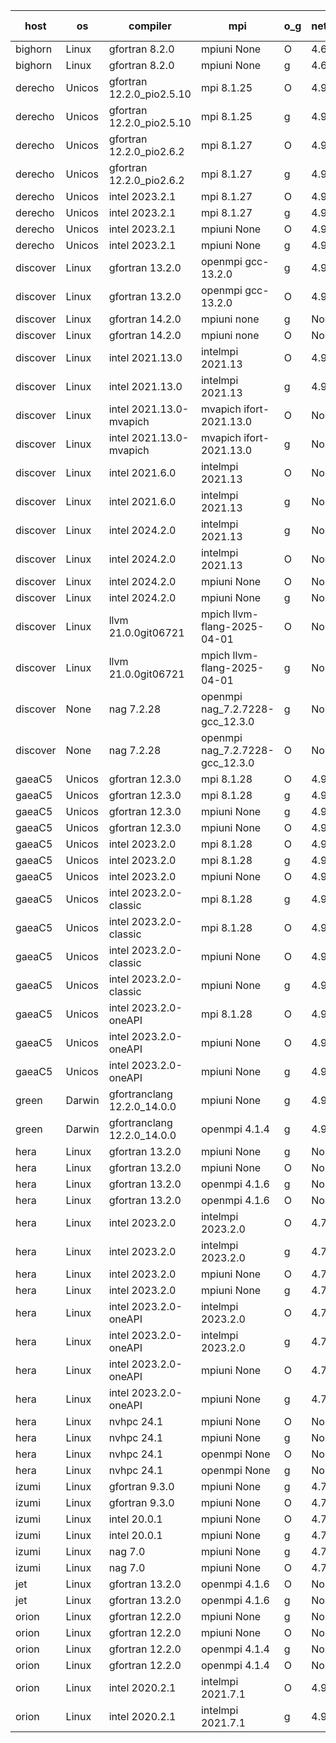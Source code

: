 

| host     | os       | compiler                              | mpi                      | o_g        | netcdf        | build       | u_pass          | u_fail          | s_pass            | s_fail            | e_pass             | e_fail             | nuopc_pass       | nuopc_fail       | artifacts link          |
|----------|----------|---------------------------------------|--------------------------|------------|---------------|-------------|-----------------|-----------------|-------------------|-------------------|--------------------|--------------------|------------------|------------------|-------------------------|
| bighorn | Linux | gfortran 8.2.0 | mpiuni None  | O | 4.6.1  | PASS | 12560 | 0 | 9 | 0 | 43 | 0 | None | None | <a href="https://github.com/esmf-org/esmf-test-artifacts/tree/bd06b3e4b90a5ca3dd7b75824ad9a0571eadf322/develop/gfortran/8.2.0/O/mpiuni/None" target="_blank">bd06b3e</a> | 
| bighorn | Linux | gfortran 8.2.0 | mpiuni None  | g | 4.6.1  | PASS | 12560 | 0 | 9 | 0 | 43 | 0 | None | None | <a href="https://github.com/esmf-org/esmf-test-artifacts/tree/73efc9ef806a9f329ed6078d37b43cb1f30461a7/develop/gfortran/8.2.0/g/mpiuni/None" target="_blank">73efc9e</a> | 
| derecho | Unicos | gfortran 12.2.0_pio2.5.10 | mpi 8.1.25  | O | 4.9.2  | PASS | None | None | None | None | None | None | None | None | <a href="https://github.com/esmf-org/esmf-test-artifacts/tree/ffcd750663121d41a0bb40b9a065f7741ab1fb54/develop/gfortran/12.2.0_pio2.5.10/O/mpi/8.1.25" target="_blank">ffcd750</a> | 
| derecho | Unicos | gfortran 12.2.0_pio2.5.10 | mpi 8.1.25  | g | 4.9.2  | PASS | None | None | None | None | None | None | None | None | <a href="https://github.com/esmf-org/esmf-test-artifacts/tree/a7e33eccde2c75140290c47c31e7d91a0c5ffd46/develop/gfortran/12.2.0_pio2.5.10/g/mpi/8.1.25" target="_blank">a7e33ec</a> | 
| derecho | Unicos | gfortran 12.2.0_pio2.6.2 | mpi 8.1.27  | O | 4.9.2  | PASS | None | None | None | None | None | None | None | None | <a href="https://github.com/esmf-org/esmf-test-artifacts/tree/ef86af68408fb4f73f91a3687d717b4b1ed3fdf4/develop/gfortran/12.2.0_pio2.6.2/O/mpi/8.1.27" target="_blank">ef86af6</a> | 
| derecho | Unicos | gfortran 12.2.0_pio2.6.2 | mpi 8.1.27  | g | 4.9.2  | PASS | None | None | None | None | None | None | None | None | <a href="https://github.com/esmf-org/esmf-test-artifacts/tree/cce0e7826fd88f31a5a8282429087dbff645b67b/develop/gfortran/12.2.0_pio2.6.2/g/mpi/8.1.27" target="_blank">cce0e78</a> | 
| derecho | Unicos | intel 2023.2.1 | mpi 8.1.27  | O | 4.9.2  | PASS | None | None | None | None | None | None | None | None | <a href="https://github.com/esmf-org/esmf-test-artifacts/tree/81c7dd561082cc6b62df6652d72a25567d83c352/develop/intel/2023.2.1/O/mpi/8.1.27" target="_blank">81c7dd5</a> | 
| derecho | Unicos | intel 2023.2.1 | mpi 8.1.27  | g | 4.9.2  | PASS | None | None | None | None | None | None | None | None | <a href="https://github.com/esmf-org/esmf-test-artifacts/tree/55a31c5b555b84d687a19124a195ff7c8a33107b/develop/intel/2023.2.1/g/mpi/8.1.27" target="_blank">55a31c5</a> | 
| derecho | Unicos | intel 2023.2.1 | mpiuni None  | O | 4.9.2  | PASS | None | None | None | None | None | None | None | None | <a href="https://github.com/esmf-org/esmf-test-artifacts/tree/f3a4f6c50df308ba9fd5689ea8c23dba8a57870c/develop/intel/2023.2.1/O/mpiuni/None" target="_blank">f3a4f6c</a> | 
| derecho | Unicos | intel 2023.2.1 | mpiuni None  | g | 4.9.2  | PASS | None | None | None | None | None | None | None | None | <a href="https://github.com/esmf-org/esmf-test-artifacts/tree/cab5ee5e5d7acee74b2792e1a15089598cce3c56/develop/intel/2023.2.1/g/mpiuni/None" target="_blank">cab5ee5</a> | 
| discover | Linux | gfortran 13.2.0 | openmpi gcc-13.2.0  | g | 4.9.2  | PASS | 14231 | 0 | 51 | 0 | 81 | 0 | 57 | 0 | <a href="https://github.com/esmf-org/esmf-test-artifacts/tree/55c12a65c28754886116cd24b3d6e91074cdb227/develop/gfortran/13.2.0/g/openmpi/gcc-13.2.0" target="_blank">55c12a6</a> | 
| discover | Linux | gfortran 13.2.0 | openmpi gcc-13.2.0  | O | 4.9.2  | PASS | 14231 | 0 | 51 | 0 | 81 | 0 | 57 | 0 | <a href="https://github.com/esmf-org/esmf-test-artifacts/tree/23b057264192368f09c3eeb1d963f43a9f897bbf/develop/gfortran/13.2.0/O/openmpi/gcc-13.2.0" target="_blank">23b0572</a> | 
| discover | Linux | gfortran 14.2.0 | mpiuni none  | g | None  | PASS | 12560 | 0 | 9 | 0 | 43 | 0 | None | None | <a href="https://github.com/esmf-org/esmf-test-artifacts/tree/3480294b0c60e9471f92d96aaa9055768cfccce0/develop/gfortran/14.2.0/g/mpiuni/none" target="_blank">3480294</a> | 
| discover | Linux | gfortran 14.2.0 | mpiuni none  | O | None  | PASS | 12560 | 0 | 9 | 0 | 43 | 0 | None | None | <a href="https://github.com/esmf-org/esmf-test-artifacts/tree/46ee940f443def188d438bb9f93e024b7d39e21e/develop/gfortran/14.2.0/O/mpiuni/none" target="_blank">46ee940</a> | 
| discover | Linux | intel 2021.13.0 | intelmpi 2021.13  | O | 4.9.2  | PASS | 14231 | 0 | 51 | 0 | 81 | 0 | 57 | 0 | <a href="https://github.com/esmf-org/esmf-test-artifacts/tree/45e1ca9c171567c5901eaa01480800ea6fe270ca/develop/intel/2021.13.0/O/intelmpi/2021.13" target="_blank">45e1ca9</a> | 
| discover | Linux | intel 2021.13.0 | intelmpi 2021.13  | g | 4.9.2  | PASS | 14231 | 0 | 51 | 0 | 81 | 0 | 57 | 0 | <a href="https://github.com/esmf-org/esmf-test-artifacts/tree/701401e0958efc79ebb6c1a92351a135fb92053c/develop/intel/2021.13.0/g/intelmpi/2021.13" target="_blank">701401e</a> | 
| discover | Linux | intel 2021.13.0-mvapich | mvapich ifort-2021.13.0  | O | None  | PASS | 14231 | 0 | 51 | 0 | 81 | 0 | 57 | 0 | <a href="https://github.com/esmf-org/esmf-test-artifacts/tree/e6111b561395ed9a819252c02ab95fb097814368/develop/intel/2021.13.0-mvapich/O/mvapich/ifort-2021.13.0" target="_blank">e6111b5</a> | 
| discover | Linux | intel 2021.13.0-mvapich | mvapich ifort-2021.13.0  | g | None  | PASS | 14231 | 0 | 51 | 0 | 81 | 0 | 57 | 0 | <a href="https://github.com/esmf-org/esmf-test-artifacts/tree/fb9f4e53ce57dc2e82ebcb7f82022499400e750d/develop/intel/2021.13.0-mvapich/g/mvapich/ifort-2021.13.0" target="_blank">fb9f4e5</a> | 
| discover | Linux | intel 2021.6.0 | intelmpi 2021.13  | O | None  | PASS | 14231 | 0 | 51 | 0 | 81 | 0 | 57 | 0 | <a href="https://github.com/esmf-org/esmf-test-artifacts/tree/c284cdfee473e9869a14d6b7ca867774c87e155c/develop/intel/2021.6.0/O/intelmpi/2021.13" target="_blank">c284cdf</a> | 
| discover | Linux | intel 2021.6.0 | intelmpi 2021.13  | g | None  | PASS | 14231 | 0 | 51 | 0 | 81 | 0 | 57 | 0 | <a href="https://github.com/esmf-org/esmf-test-artifacts/tree/8bfe5645bf78d4edb1109b3be2d2fd4d1aa8550c/develop/intel/2021.6.0/g/intelmpi/2021.13" target="_blank">8bfe564</a> | 
| discover | Linux | intel 2024.2.0 | intelmpi 2021.13  | g | None  | PASS | 14230 | 1 | 51 | 0 | 81 | 0 | 57 | 0 | <a href="https://github.com/esmf-org/esmf-test-artifacts/tree/ccfb8e7a762afa48bd303b9e57c26cb2a1f56fed/develop/intel/2024.2.0/g/intelmpi/2021.13" target="_blank">ccfb8e7</a> | 
| discover | Linux | intel 2024.2.0 | intelmpi 2021.13  | O | None  | PASS | 14231 | 0 | 51 | 0 | 81 | 0 | 57 | 0 | <a href="https://github.com/esmf-org/esmf-test-artifacts/tree/2fa5dde6ecd2a5acbe7a4beb2d144f8b6e6b6dcf/develop/intel/2024.2.0/O/intelmpi/2021.13" target="_blank">2fa5dde</a> | 
| discover | Linux | intel 2024.2.0 | mpiuni None  | O | None  | PASS | 12560 | 0 | 9 | 0 | 43 | 0 | None | None | <a href="https://github.com/esmf-org/esmf-test-artifacts/tree/0cb49756929b652b3ca8b031397b6b446cc627ff/develop/intel/2024.2.0/O/mpiuni/None" target="_blank">0cb4975</a> | 
| discover | Linux | intel 2024.2.0 | mpiuni None  | g | None  | PASS | 12559 | 1 | 9 | 0 | 43 | 0 | None | None | <a href="https://github.com/esmf-org/esmf-test-artifacts/tree/e5bfe2ba84ca8f1d16150f691f861712227d09b4/develop/intel/2024.2.0/g/mpiuni/None" target="_blank">e5bfe2b</a> | 
| discover | Linux | llvm 21.0.0git06721 | mpich llvm-flang-2025-04-01  | O | None  | PASS | 14213 | 18 | 18 | 33 | 76 | 5 | 0 | 57 | <a href="https://github.com/esmf-org/esmf-test-artifacts/tree/fcd5d74dcd28627c0198e3e8043065a13406861f/develop/llvm/21.0.0git06721/O/mpich/llvm-flang-2025-04-01" target="_blank">fcd5d74</a> | 
| discover | Linux | llvm 21.0.0git06721 | mpich llvm-flang-2025-04-01  | g | None  | PASS | 14213 | 18 | 18 | 33 | 76 | 5 | 0 | 57 | <a href="https://github.com/esmf-org/esmf-test-artifacts/tree/8520a44ce3338569e77ddc2ecee0419f164d61d8/develop/llvm/21.0.0git06721/g/mpich/llvm-flang-2025-04-01" target="_blank">8520a44</a> | 
| discover | None | nag 7.2.28 | openmpi nag_7.2.7228-gcc_12.3.0  | g | None  | FAIL | None | None | None | None | None | None | None | None | <a href="https://github.com/esmf-org/esmf-test-artifacts/tree/6287092dc429f26590c4941ab690b8c6c207d005/develop/nag/7.2.28/g/openmpi/nag_7.2.7228-gcc_12.3.0" target="_blank">6287092</a> | 
| discover | None | nag 7.2.28 | openmpi nag_7.2.7228-gcc_12.3.0  | O | None  | FAIL | None | None | None | None | None | None | None | None | <a href="https://github.com/esmf-org/esmf-test-artifacts/tree/7f970ff60dc52a71b1c0a2a297397b76e5577d07/develop/nag/7.2.28/O/openmpi/nag_7.2.7228-gcc_12.3.0" target="_blank">7f970ff</a> | 
| gaeaC5 | Unicos | gfortran 12.3.0 | mpi 8.1.28  | O | 4.9.0  | PASS | 14231 | 0 | 51 | 0 | 81 | 0 | 57 | 0 | <a href="https://github.com/esmf-org/esmf-test-artifacts/tree/3e8104beff7a39614baacf5be510e823b7e41be0/develop/gfortran/12.3.0/O/mpi/8.1.28" target="_blank">3e8104b</a> | 
| gaeaC5 | Unicos | gfortran 12.3.0 | mpi 8.1.28  | g | 4.9.0  | PASS | 14231 | 0 | 51 | 0 | 81 | 0 | 57 | 0 | <a href="https://github.com/esmf-org/esmf-test-artifacts/tree/6c409e9b6387f11b35798adbc9621c7cdb16c2a3/develop/gfortran/12.3.0/g/mpi/8.1.28" target="_blank">6c409e9</a> | 
| gaeaC5 | Unicos | gfortran 12.3.0 | mpiuni None  | g | 4.9.0  | PASS | 12560 | 0 | 9 | 0 | 43 | 0 | None | None | <a href="https://github.com/esmf-org/esmf-test-artifacts/tree/85a107a069ef34e58b1431c22dff7eb851512d45/develop/gfortran/12.3.0/g/mpiuni/None" target="_blank">85a107a</a> | 
| gaeaC5 | Unicos | gfortran 12.3.0 | mpiuni None  | O | 4.9.0  | PASS | 12560 | 0 | 9 | 0 | 43 | 0 | None | None | <a href="https://github.com/esmf-org/esmf-test-artifacts/tree/621cecffed1d2849125e4473285cc2bf654ee6af/develop/gfortran/12.3.0/O/mpiuni/None" target="_blank">621cecf</a> | 
| gaeaC5 | Unicos | intel 2023.2.0 | mpi 8.1.28  | O | 4.9.0  | FAIL | None | None | None | None | None | None | 0 | 57 | <a href="https://github.com/esmf-org/esmf-test-artifacts/tree/ca1117c3fd4e087b0d057d7caccc81c5c907ffa2/develop/intel/2023.2.0/O/mpi/8.1.28" target="_blank">ca1117c</a> | 
| gaeaC5 | Unicos | intel 2023.2.0 | mpi 8.1.28  | g | 4.9.0  | FAIL | None | None | None | None | None | None | 0 | 57 | <a href="https://github.com/esmf-org/esmf-test-artifacts/tree/658dcabd722a1ca3005a7f1f019c89bb358338e4/develop/intel/2023.2.0/g/mpi/8.1.28" target="_blank">658dcab</a> | 
| gaeaC5 | Unicos | intel 2023.2.0 | mpiuni None  | O | 4.9.0  | FAIL | None | None | None | None | None | None | None | None | <a href="https://github.com/esmf-org/esmf-test-artifacts/tree/d611fa48358d2d4b1eded9d91cb8c7f4de24bc78/develop/intel/2023.2.0/O/mpiuni/None" target="_blank">d611fa4</a> | 
| gaeaC5 | Unicos | intel 2023.2.0-classic | mpi 8.1.28  | g | 4.9.0  | FAIL | None | None | None | None | None | None | 0 | 57 | <a href="https://github.com/esmf-org/esmf-test-artifacts/tree/a7d05dc5a6d0e5e88390ad3b580f1472acfc5f2f/develop/intel/2023.2.0-classic/g/mpi/8.1.28" target="_blank">a7d05dc</a> | 
| gaeaC5 | Unicos | intel 2023.2.0-classic | mpi 8.1.28  | O | 4.9.0  | FAIL | None | None | None | None | None | None | 0 | 57 | <a href="https://github.com/esmf-org/esmf-test-artifacts/tree/a28d03cea14eaa74f8c9b6f466a68c46a2afbd69/develop/intel/2023.2.0-classic/O/mpi/8.1.28" target="_blank">a28d03c</a> | 
| gaeaC5 | Unicos | intel 2023.2.0-classic | mpiuni None  | O | 4.9.0  | FAIL | None | None | None | None | None | None | None | None | <a href="https://github.com/esmf-org/esmf-test-artifacts/tree/21c651d4c9a57ef0e4eacf733b1e2c96d1695a25/develop/intel/2023.2.0-classic/O/mpiuni/None" target="_blank">21c651d</a> | 
| gaeaC5 | Unicos | intel 2023.2.0-classic | mpiuni None  | g | 4.9.0  | FAIL | None | None | None | None | None | None | None | None | <a href="https://github.com/esmf-org/esmf-test-artifacts/tree/ae44523b6b2adf6714505ef2d6bee00f07de9296/develop/intel/2023.2.0-classic/g/mpiuni/None" target="_blank">ae44523</a> | 
| gaeaC5 | Unicos | intel 2023.2.0-oneAPI | mpi 8.1.28  | O | 4.9.0  | FAIL | None | None | None | None | None | None | 0 | 57 | <a href="https://github.com/esmf-org/esmf-test-artifacts/tree/8debf61b7db7ed2d57ce3f3997933745ed326347/develop/intel/2023.2.0-oneAPI/O/mpi/8.1.28" target="_blank">8debf61</a> | 
| gaeaC5 | Unicos | intel 2023.2.0-oneAPI | mpiuni None  | O | 4.9.0  | FAIL | None | None | None | None | None | None | None | None | <a href="https://github.com/esmf-org/esmf-test-artifacts/tree/63d6b78203802a6e53405e21d06c230f52115fde/develop/intel/2023.2.0-oneAPI/O/mpiuni/None" target="_blank">63d6b78</a> | 
| gaeaC5 | Unicos | intel 2023.2.0-oneAPI | mpiuni None  | g | 4.9.0  | FAIL | None | None | None | None | None | None | None | None | <a href="https://github.com/esmf-org/esmf-test-artifacts/tree/9518933da6db19a7a2a34ce54ca8d37c7903d90b/develop/intel/2023.2.0-oneAPI/g/mpiuni/None" target="_blank">9518933</a> | 
| green | Darwin | gfortranclang 12.2.0_14.0.0 | mpiuni None  | g | 4.9.3  | PASS | None | None | None | None | None | None | None | None | <a href="https://github.com/esmf-org/esmf-test-artifacts/tree/a93640caf195ac29c3b3e2a7a4aa5e8e0fc9e5d9/develop/gfortranclang/12.2.0_14.0.0/g/mpiuni/None" target="_blank">a93640c</a> | 
| green | Darwin | gfortranclang 12.2.0_14.0.0 | openmpi 4.1.4  | g | 4.9.3  | PASS | 14231 | 0 | 51 | 0 | 81 | 0 | 58 | 0 | <a href="https://github.com/esmf-org/esmf-test-artifacts/tree/b40b722b58299fad26afc4d9a5157a20afcdbd02/develop/gfortranclang/12.2.0_14.0.0/g/openmpi/4.1.4" target="_blank">b40b722</a> | 
| hera | Linux | gfortran 13.2.0 | mpiuni None  | g | None  | PASS | 12560 | 0 | 9 | 0 | 43 | 0 | None | None | <a href="https://github.com/esmf-org/esmf-test-artifacts/tree/8ba035c330aaa493ed26e043dc2afc4c600eb546/develop/gfortran/13.2.0/g/mpiuni/None" target="_blank">8ba035c</a> | 
| hera | Linux | gfortran 13.2.0 | mpiuni None  | O | None  | PASS | 12560 | 0 | 9 | 0 | 43 | 0 | None | None | <a href="https://github.com/esmf-org/esmf-test-artifacts/tree/722653751aeaa5d755b8d3fae143b331b5a2a349/develop/gfortran/13.2.0/O/mpiuni/None" target="_blank">7226537</a> | 
| hera | Linux | gfortran 13.2.0 | openmpi 4.1.6  | g | None  | PASS | None | None | None | None | None | None | None | None | <a href="https://github.com/esmf-org/esmf-test-artifacts/tree/0bb81b716195951abf94f86567d487f81bc17520/develop/gfortran/13.2.0/g/openmpi/4.1.6" target="_blank">0bb81b7</a> | 
| hera | Linux | gfortran 13.2.0 | openmpi 4.1.6  | O | None  | PASS | None | None | None | None | None | None | None | None | <a href="https://github.com/esmf-org/esmf-test-artifacts/tree/3d54148d195de01b5bda8814644c72d81a9fbf22/develop/gfortran/13.2.0/O/openmpi/4.1.6" target="_blank">3d54148</a> | 
| hera | Linux | intel 2023.2.0 | intelmpi 2023.2.0  | O | 4.7.0  | PASS | None | None | None | None | None | None | None | None | <a href="https://github.com/esmf-org/esmf-test-artifacts/tree/74c8cb2d7e20abe7c3a2232638d110d814e64302/develop/intel/2023.2.0/O/intelmpi/2023.2.0" target="_blank">74c8cb2</a> | 
| hera | Linux | intel 2023.2.0 | intelmpi 2023.2.0  | g | 4.7.0  | PASS | None | None | None | None | None | None | None | None | <a href="https://github.com/esmf-org/esmf-test-artifacts/tree/3bd3bcb66c01156ae907a37db13dc9ac60a936bc/develop/intel/2023.2.0/g/intelmpi/2023.2.0" target="_blank">3bd3bcb</a> | 
| hera | Linux | intel 2023.2.0 | mpiuni None  | O | 4.7.0  | PASS | 12560 | 0 | 9 | 0 | 43 | 0 | None | None | <a href="https://github.com/esmf-org/esmf-test-artifacts/tree/5ee09508883ec98b128be0c44317d522474b9146/develop/intel/2023.2.0/O/mpiuni/None" target="_blank">5ee0950</a> | 
| hera | Linux | intel 2023.2.0 | mpiuni None  | g | 4.7.0  | PASS | None | None | None | None | None | None | None | None | <a href="https://github.com/esmf-org/esmf-test-artifacts/tree/e4a523a177ca858a6484d0c1f58fb6c75d7c9a12/develop/intel/2023.2.0/g/mpiuni/None" target="_blank">e4a523a</a> | 
| hera | Linux | intel 2023.2.0-oneAPI | intelmpi 2023.2.0  | O | 4.7.0  | PASS | None | None | None | None | None | None | None | None | <a href="https://github.com/esmf-org/esmf-test-artifacts/tree/7a001dc4ce539d1ad98d2844123ea60afd6a2e61/develop/intel/2023.2.0-oneAPI/O/intelmpi/2023.2.0" target="_blank">7a001dc</a> | 
| hera | Linux | intel 2023.2.0-oneAPI | intelmpi 2023.2.0  | g | 4.7.0  | PASS | None | None | None | None | None | None | None | None | <a href="https://github.com/esmf-org/esmf-test-artifacts/tree/d5a7fdb9506b5c509f09f3283802c63e61b70c6c/develop/intel/2023.2.0-oneAPI/g/intelmpi/2023.2.0" target="_blank">d5a7fdb</a> | 
| hera | Linux | intel 2023.2.0-oneAPI | mpiuni None  | O | 4.7.0  | PASS | 12560 | 0 | 9 | 0 | 43 | 0 | None | None | <a href="https://github.com/esmf-org/esmf-test-artifacts/tree/386aa3e654f52e605355ca48ebce8fbdc2a1991c/develop/intel/2023.2.0-oneAPI/O/mpiuni/None" target="_blank">386aa3e</a> | 
| hera | Linux | intel 2023.2.0-oneAPI | mpiuni None  | g | 4.7.0  | PASS | None | None | None | None | None | None | None | None | <a href="https://github.com/esmf-org/esmf-test-artifacts/tree/6c257699adeec70586e370558d94eb82c204477c/develop/intel/2023.2.0-oneAPI/g/mpiuni/None" target="_blank">6c25769</a> | 
| hera | Linux | nvhpc 24.1 | mpiuni None  | O | None  | PASS | None | None | None | None | None | None | None | None | <a href="https://github.com/esmf-org/esmf-test-artifacts/tree/95901928ded663da2f4c427d86dea802a29f86de/develop/nvhpc/24.1/O/mpiuni/None" target="_blank">9590192</a> | 
| hera | Linux | nvhpc 24.1 | mpiuni None  | g | None  | PASS | None | None | None | None | None | None | None | None | <a href="https://github.com/esmf-org/esmf-test-artifacts/tree/5115f103c13dbc8ce66d2e5277479cab64256490/develop/nvhpc/24.1/g/mpiuni/None" target="_blank">5115f10</a> | 
| hera | Linux | nvhpc 24.1 | openmpi None  | O | None  | PASS | None | None | None | None | None | None | None | None | <a href="https://github.com/esmf-org/esmf-test-artifacts/tree/76d05004f967db6e70e6aa9b7a44b1afbc5dff2e/develop/nvhpc/24.1/O/openmpi/None" target="_blank">76d0500</a> | 
| hera | Linux | nvhpc 24.1 | openmpi None  | g | None  | PASS | None | None | None | None | None | None | None | None | <a href="https://github.com/esmf-org/esmf-test-artifacts/tree/e9e9313a72604e4e840f0939fab88cf05eb3ad15/develop/nvhpc/24.1/g/openmpi/None" target="_blank">e9e9313</a> | 
| izumi | Linux | gfortran 9.3.0 | mpiuni None  | g | 4.7.4  | PASS | 12560 | 0 | 9 | 0 | 43 | 0 | None | None | <a href="https://github.com/esmf-org/esmf-test-artifacts/tree/549ea666226130b1ad68531ebed675e902ee7f2f/develop/gfortran/9.3.0/g/mpiuni/None" target="_blank">549ea66</a> | 
| izumi | Linux | gfortran 9.3.0 | mpiuni None  | O | 4.7.4  | PASS | 12560 | 0 | 9 | 0 | 43 | 0 | None | None | <a href="https://github.com/esmf-org/esmf-test-artifacts/tree/b039e43a751e2b6f02332713eb4d109759d98911/develop/gfortran/9.3.0/O/mpiuni/None" target="_blank">b039e43</a> | 
| izumi | Linux | intel 20.0.1 | mpiuni None  | O | 4.7.4  | PASS | 12560 | 0 | 9 | 0 | 43 | 0 | None | None | <a href="https://github.com/esmf-org/esmf-test-artifacts/tree/eb8e23c05bbc89b2dcc8c462ae048bf866445583/develop/intel/20.0.1/O/mpiuni/None" target="_blank">eb8e23c</a> | 
| izumi | Linux | intel 20.0.1 | mpiuni None  | g | 4.7.4  | PASS | 12560 | 0 | 9 | 0 | 43 | 0 | None | None | <a href="https://github.com/esmf-org/esmf-test-artifacts/tree/1be28ae8ce40d7e9f6b63fd28a495dd758e00f65/develop/intel/20.0.1/g/mpiuni/None" target="_blank">1be28ae</a> | 
| izumi | Linux | nag 7.0 | mpiuni None  | g | 4.7.4  | PASS | 12560 | 0 | 9 | 0 | 43 | 0 | None | None | <a href="https://github.com/esmf-org/esmf-test-artifacts/tree/9005c49a894c3dc1c898a77344513c8f6bcb583e/develop/nag/7.0/g/mpiuni/None" target="_blank">9005c49</a> | 
| izumi | Linux | nag 7.0 | mpiuni None  | O | 4.7.4  | FAIL | None | None | None | None | None | None | None | None | <a href="https://github.com/esmf-org/esmf-test-artifacts/tree/78fc51a0501a4645d96d63ffb188eecd69e90037/develop/nag/7.0/O/mpiuni/None" target="_blank">78fc51a</a> | 
| jet | Linux | gfortran 13.2.0 | openmpi 4.1.6  | O | None  | PASS | None | None | None | None | None | None | None | None | <a href="https://github.com/esmf-org/esmf-test-artifacts/tree/501f18cc36e62821d9b18d65c7b593e41c81b77d/develop/gfortran/13.2.0/O/openmpi/4.1.6" target="_blank">501f18c</a> | 
| jet | Linux | gfortran 13.2.0 | openmpi 4.1.6  | g | None  | PASS | None | None | None | None | None | None | None | None | <a href="https://github.com/esmf-org/esmf-test-artifacts/tree/ad7a6790fc6b682ddfb7b0179768d22c8c84dc24/develop/gfortran/13.2.0/g/openmpi/4.1.6" target="_blank">ad7a679</a> | 
| orion | Linux | gfortran 12.2.0 | mpiuni None  | g | None  | PASS | None | None | None | None | None | None | None | None | <a href="https://github.com/esmf-org/esmf-test-artifacts/tree/78fed8b2645e9a71b2f820d97413779e7f507446/develop/gfortran/12.2.0/g/mpiuni/None" target="_blank">78fed8b</a> | 
| orion | Linux | gfortran 12.2.0 | mpiuni None  | O | None  | PASS | 12560 | 0 | 9 | 0 | 43 | 0 | None | None | <a href="https://github.com/esmf-org/esmf-test-artifacts/tree/ec8ed9191056335a710938c9922299830dbbbaff/develop/gfortran/12.2.0/O/mpiuni/None" target="_blank">ec8ed91</a> | 
| orion | Linux | gfortran 12.2.0 | openmpi 4.1.4  | g | None  | PASS | None | None | None | None | None | None | None | None | <a href="https://github.com/esmf-org/esmf-test-artifacts/tree/4bc866981f15deb66c6d19e1aeb5ac40ede0e958/develop/gfortran/12.2.0/g/openmpi/4.1.4" target="_blank">4bc8669</a> | 
| orion | Linux | gfortran 12.2.0 | openmpi 4.1.4  | O | None  | PASS | None | None | None | None | None | None | None | None | <a href="https://github.com/esmf-org/esmf-test-artifacts/tree/cddbffa55afa45aec4058d6d082feb1865ffd9cb/develop/gfortran/12.2.0/O/openmpi/4.1.4" target="_blank">cddbffa</a> | 
| orion | Linux | intel 2020.2.1 | intelmpi 2021.7.1  | O | 4.9.2  | PASS | None | None | None | None | None | None | None | None | <a href="https://github.com/esmf-org/esmf-test-artifacts/tree/051ceec4ddc05166c6d9cd75801da8d4558a4368/develop/intel/2020.2.1/O/intelmpi/2021.7.1" target="_blank">051ceec</a> | 
| orion | Linux | intel 2020.2.1 | intelmpi 2021.7.1  | g | 4.9.2  | PASS | None | None | None | None | None | None | None | None | <a href="https://github.com/esmf-org/esmf-test-artifacts/tree/454677cb4cef36cd787085dfe2e5141005ed592b/develop/intel/2020.2.1/g/intelmpi/2021.7.1" target="_blank">454677c</a> | 
